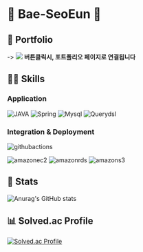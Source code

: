 # 🌱 Bae-SeoEun 🌱

## 📑 Portfolio
-> <a href="https://baeseoeun.notion.site/4fd7c0fd78394024974f668bbbd9afa6" target="_blank"><img src="https://img.shields.io/badge/Portfolio-000000?style=flat-square&logo=Notion&logoColor=white"/></a> **버튼클릭시, 포트폴리오 페이지로 연결됩니다**

## 💪🏻 Skills
### Application
![JAVA](https://img.shields.io/badge/JAVA-007396.svg?&style=for-the-badge&logo=JAVA&logoColor=white)
![Spring](https://img.shields.io/badge/Spring-6DB33F.svg?&style=for-the-badge&logo=Spring&logoColor=white)
![Mysql](https://img.shields.io/badge/Mysql-4479A1.svg?&style=for-the-badge&logo=Mysql&logoColor=white)
![Querydsl](https://img.shields.io/badge/Querydsl-6DB33F.svg?&style=for-the-badge&logo=Querydsl&logoColor=white)
### Integration & Deployment
![githubactions](https://img.shields.io/badge/githubactions-2088FF.svg?&style=for-the-badge&logo=githubactions&logoColor=white)

![amazonec2](https://img.shields.io/badge/amazonec2-FF9900.svg?&style=for-the-badge&logo=amazonec2&logoColor=white)
![amazonrds](https://img.shields.io/badge/amazonrds-527FFF.svg?&style=for-the-badge&logo=amazonrds&logoColor=white)
![amazons3](https://img.shields.io/badge/amazons3-569A31.svg?&style=for-the-badge&logo=amazons3&logoColor=white)






<!--
**seoeunbae/seoeunbae** is a ✨ _special_ ✨ repository because its `README.md` (this file) appears on your GitHub profile.

Here are some ideas to get you started:

- 🔭 I’m currently working on ...
- 🌱 I’m currently learning ...
- 👯 I’m looking to collaborate on ...
- 🤔 I’m looking for help with ...
- 💬 Ask me about ...
- 📫 How to reach me: ...
- 😄 Pronouns: ...
- ⚡ Fun fact: ...
-->
## 💫 Stats
![Anurag's GitHub stats](https://github-readme-stats.vercel.app/api?username=seoeunbae&show_icons=true&theme=radical)

## 📊 Solved.ac Profile
[![Solved.ac Profile](http://mazassumnida.wtf/api/v2/generate_badge?boj=lily9903)](https://solved.ac/lily9903/)
